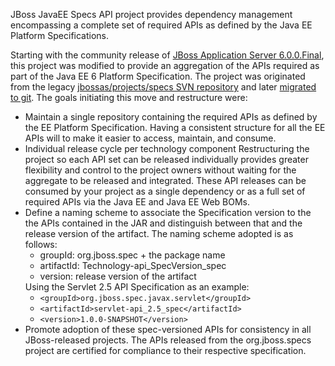 JBoss JavaEE Specs API project provides dependency management encompassing a complete set of required APIs as defined by the Java EE Platform Specifications.

Starting with the community release of <a href="http://community.jboss.org/wiki/AS600FinalReleaseNotes">JBoss Application Server 6.0.0.Final</a>, this project was modified to provide an aggregation of the APIs required as part of the Java EE 6 Platform Specification.  The project was originated from the legacy <a href="http://svn.jboss.org/repos/jbossas/projects/specs/">jbossas/projects/specs SVN repository</a> and later <a href="http://community.jboss.org/wiki/JBossJavaEESpecsGitMigration">migrated to git</a>.
The goals initiating this move and restructure were:

<ul>
<li>Maintain a single repository containing the required APIs as defined by the EE Platform Specification.
Having a consistent structure for all the EE APIs will to make it easier to access, maintain, and consume.


<li>Individual release cycle per technology component
Restructuring the project so each API set can be released individually provides greater flexibility and control to the project owners without waiting
for the aggregate to be released and integrated.
These API releases can be consumed by your project as a single dependency or as a full set of required APIs via the Java EE and Java EE Web BOMs.


<li>Define a naming scheme to associate the Specification version to the the APIs contained in the JAR and distinguish between that and the release version of the artifact.
The naming scheme adopted is as follows:
<ul>
<li><bold>groupId:</bold>  org.jboss.spec + the package name
<li><bold>artifactId:</bold> Technology-api_SpecVersion_spec
<li><bold>version:</bold>  release version of the artifact
</ul>
Using the Servlet 2.5 API Specification as an example:
<ul>
<li><code>&lt;groupId&gt;org.jboss.spec.javax.servlet&lt;/groupId&gt;</code>
<li><code>&lt;artifactId&gt;servlet-api_2.5_spec&lt;/artifactId&gt;</code>
<li><code>&lt;version&gt;1.0.0-SNAPSHOT&lt;/version&gt;</code>
</ul>
<li>Promote adoption of these spec-versioned APIs for consistency in all JBoss-released projects.  
The APIs released from the org.jboss.specs project are certified for compliance to their respective specification.
</ul>
